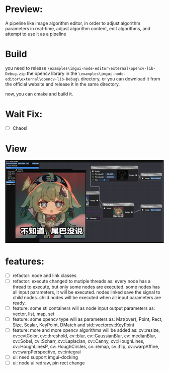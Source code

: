 # Preview: 
A pipeline like image algorithm editor, in order to adjust algorithm parameters in real-time, adjust algorithm content, edit algorithms, and attempt to use it as a pipeline

# Build

you need to release `\examples\imgui-node-editor\external\opencv-lib-Debug.zip` the opencv library in the `\examples\imgui-node-editor\external\opencv-lib-Debug\` directory, or you can download it from the official website and release it in the same directory.

now, you can cmake and build it.

# Wait Fix:
- [ ] Chaos!

# View

![预览图](doc/image.png)

# features:

- [ ] refactor: node and link classes 
- [ ] refactor: execute changed to mutiple threads
    as: every node has a thread to execute, but only some nodes are executed. 
        some nodes has all input parameters, it will be executed.
        nodes linked save the signal to child nodes.
        child nodes will be executed when all input parameters are ready.
- [ ] feature: some stl containers will as node input output parameters
    as: vector, list, map, set
- [ ] feature: some opencv type will as parameters
    as: Mat(over), Point, Rect, Size, Scalar, KeyPoint, DMatch
        and std::vector<cv::KeyPoint>
- [ ] feature: more and more opencv algorithms will be added
    as: cv::resize, cv::cvtColor, cv::threshold, cv::blur, cv::GaussianBlur, cv::medianBlur, cv::Sobel, cv::Scharr, cv::Laplacian, cv::Canny, cv::HoughLines, cv::HoughLinesP, cv::HoughCircles, cv::remap, cv::flip, cv::warpAffine, cv::warpPerspective, cv::integral
- [ ] ui: need support imgui-docking
- [ ] ui: node ui redraw, pin rect change
